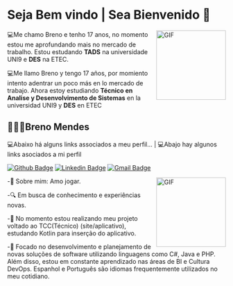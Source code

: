 #  Seja Bem vindo | Sea Bienvenido 👋

<img align="right" alt="GIF" height="160px" src="https://media.giphy.com/media/3o7aCTQr3cdC1bXWi4/giphy.gif"/>

💻Me chamo Breno e tenho 17 anos, no momento estou me aprofundando mais no mercado de trabalho. Estou estudando **TADS** na universidade UNI9 e **DES** na ETEC.


💻Me llamo Breno y tengo 17 años, por momiento intento adentrar un poco más en lo mercado de trabajo. Ahora estoy estudiando **Técnico en Analise y Desenvolvimento de Sistemas** en la universidad UNI9 y **DES** en ETEC



## 👨🏻‍💻Breno Mendes

  


  

💻Abaixo há alguns links associados a meu perfil... | 💻Abajo hay algunos links asociados a mi perfil


[![Github Badge](https://img.shields.io/badge/-Github-000?style=flat-square&logo=Github&logoColor=white&link=https://github.com/BrenoMendesMoura)](https://github.com/BrenoMendesMoura)
[![Linkedin Badge](https://img.shields.io/badge/-LinkedIn-blue?style=flat-square&logo=Linkedin&logoColor=white&link=https://www.linkedin.com/in/breno-mendes-moura-1b11341a2/)](https://www.linkedin.com/in/breno-mendes-moura-1b11341a2/)
[![Gmail Badge](https://img.shields.io/badge/-Gmail-c14438?style=flat-square&logo=Gmail&logoColor=white&link=mailto:bmoura.profissional@gmail.com)](mailto:bmoura.profissional@gmail.com)

<img align="right" alt="GIF" height="160px" src="https://media.giphy.com/media/1yk0v6WtCinP5Ptz6G/giphy.gif"/>
-💬 Sobre mim: Amo jogar.

-🔍 Em busca de conhecimento e experiências novas.

-📡 No momento estou realizando meu projeto voltado ao TCC(Técnico) (site/aplicativo), estudando Kotlin para inserção do aplicativo.

-📡 Focado no desenvolvimento e planejamento de novas soluções de software utilizando linguagens como C#, Java e PHP. Além disso, estou em constante aprendizado nas áreas de BI e Cultura DevOps. Espanhol e Português são idiomas frequentemente utilizados no meu cotidiano.
